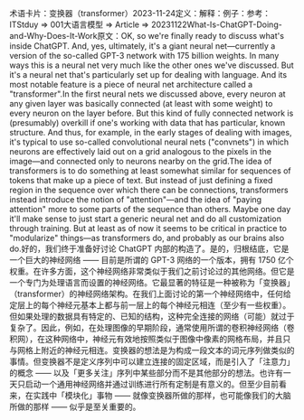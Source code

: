 

术语卡片：变换器（transformer）2023-11-24定义：解释：例子：参考：ITStduy => 001大语言模型 => Article => 20231122What-Is-ChatGPT-Doing-and-Why-Does-It-Work原文：OK, so we're finally ready to discuss what's inside ChatGPT. And, yes, ultimately, it's a giant neural net—currently a version of the so-called GPT-3 network with 175 billion weights. In many ways this is a neural net very much like the other ones we've discussed. But it's a neural net that's particularly set up for dealing with language. And its most notable feature is a piece of neural net architecture called a "transformer".In the first neural nets we discussed above, every neuron at any given layer was basically connected (at least with some weight) to every neuron on the layer before. But this kind of fully connected network is (presumably) overkill if one's working with data that has particular, known structure. And thus, for example, in the early stages of dealing with images, it's typical to use so-called convolutional neural nets ("convnets") in which neurons are effectively laid out on a grid analogous to the pixels in the image—and connected only to neurons nearby on the grid.The idea of transformers is to do something at least somewhat similar for sequences of tokens that make up a piece of text. But instead of just defining a fixed region in the sequence over which there can be connections, transformers instead introduce the notion of "attention"—and the idea of "paying attention" more to some parts of the sequence than others. Maybe one day it'll make sense to just start a generic neural net and do all customization through training. But at least as of now it seems to be critical in practice to "modularize" things—as transformers do, and probably as our brains also do.好的，我们终于准备好讨论 ChatGPT 内部的构造了。是的，归根结底，它是一个巨大的神经网络 —— 目前是所谓的 GPT-3 网络的一个版本，拥有 1750 亿个权重。在许多方面，这个神经网络非常类似于我们之前讨论过的其他网络。但它是一个专门为处理语言而设置的神经网络。它最显著的特征是一种被称为「变换器」（transformer）的神经网络架构。在我们上面讨论的第一个神经网络中，任何给定层上的每个神经元基本上都与前一层上的每个神经元相连（至少有一些权重）。但如果处理的数据具有特定的、已知的结构，这种完全连接的网络（可能）就过于复杂了。因此，例如，在处理图像的早期阶段，通常使用所谓的卷积神经网络（卷积网），在这种网络中，神经元有效地按照类似于图像中像素的网格布局，并且只与网格上附近的神经元相连。变换器的想法是为构成一段文本的词元序列做类似的事情。但变换器不是定义序列中可以建立连接的固定区域，而是引入了「注意力」的概念 —— 以及「更多关注」序列中某些部分而不是其他部分的想法。也许有一天只启动一个通用神经网络并通过训练进行所有定制是有意义的。但至少目前看来，在实践中「模块化」事物 —— 就像变换器所做的那样，也可能像我们的大脑所做的那样 —— 似乎是至关重要的。